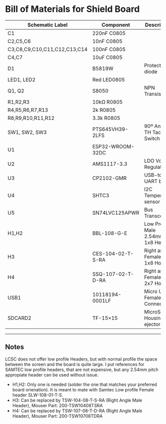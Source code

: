 # Bill of Materials for Shield Board

| Schematic Label |  Component | Description | LCSC Part |
| --- | --- | --- | --- |
| C1 | 220nF C0805 | | C5378 |
| C2,C5,C6 | 10nF C0805 | | C1710 |
| C3,C8,C9,C10,C11,C12,C13,C14 | 100nF C0805 | | C49678 |
| C4,C7 | 10uF C0805 | | C15850 |
| D1 | B5819W | Protection diode | C8598 |
| LED1, LED2 | Red LED0805 | | C84256 |
| Q1, Q2 | S8050 | NPN Transistors | C2146 |
| R1,R2,R3 | 10kΩ R0805 | | C17414 |
| R4,R5,R6,R7,R13 |2k R0805 | | C17604 |
| R8,R9,R10,R11,R12 | 3.3k R0805 | | C26010 |
| SW1, SW2, SW3 | PTS645VH39-2LFS | 90º Angle TH Tactile Switch | C221887 |
| U1 | ESP32-WROOM-32DC | | C473013 |
| U2 | AMS1117-3.3 | LDO Voltage Regulator | C6186 |
| U3 | CP2102-GMR | USB-to-UART bridge | C6568 |
| U4 | SHTC3 | I2C Temperature sensor | C194656 |
| U5 | SN74LVC125APWR | Bus Transceiver | C7813 |
| H1,H2 | BBL-108-G-E | Low Profile Male 2.54mm 1x8 Header | Mouser: 200-BBL108GE |
| H3 | CES-104-02-T-S-RA | Right angle Female 2.54 1x8 Housing | Mouser: 200-SSQ10404SSRA |
| H4 | SSQ-107-02-T-D-RA | Right angle Female 2.54 2x7 Housing | Mouser: 200-SSQ10702TDRA |
| USB1 | 10118194-0001LF | Micro USB B Female Connector | C132563 |
| SDCARD2 | TF-15×15 | MicroSD Housing w/ ejector | C111196 |



---
## Notes 

LCSC does not offer low profile Headers, but with normal profile the space between the screen and the board is quite large. I put references for SAMTEC low profile headers, that are not expensive, but any 2.54mm pitch appropiate header can be used without issue.

* H1,H2: Only one is needed (solder the one that matches your preferred board orienation). It is meant to mate with Samtec Low profile Female header SLW-108-01-T-S. 
* H3: Can be replaced by TSW-104-08-T-S-RA (Right Angle Male Header), Mouser Part: 200-TSW10408TSRA
* H4: Can be replaced by TSW-107-08-T-D-RA (Right Angle Male Header), Mouser Part: 200-TSW10708TDRA

